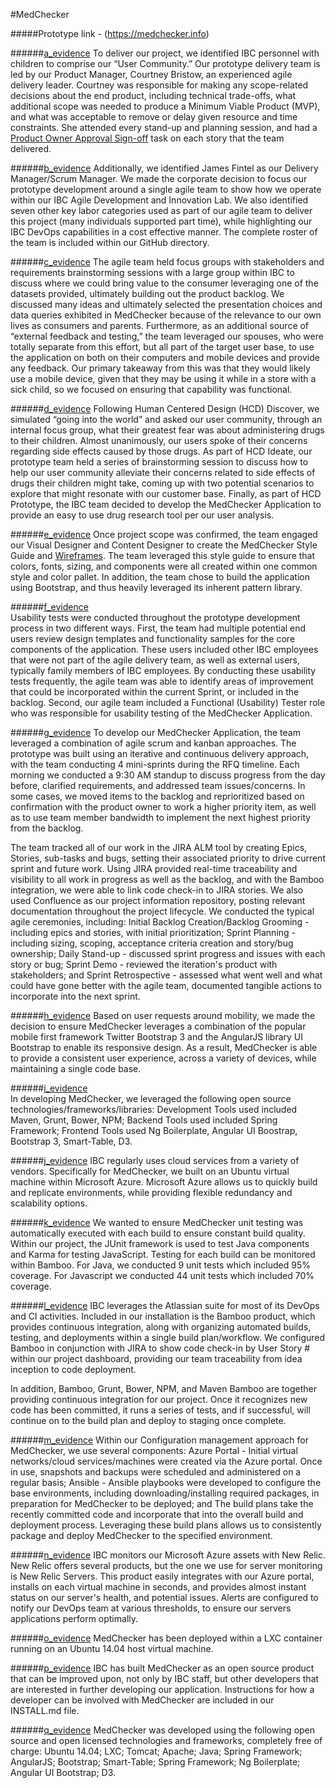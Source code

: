 #MedChecker

#####Prototype link - (https://medchecker.info)

######[a_evidence](https://github.com/IBCDBS/medchecker/tree/master/agile_project_docs#project-level-documentation)
To deliver our project, we identified IBC personnel with children to comprise our “User Community.”  Our prototype delivery team is led by our Product Manager, Courtney Bristow, an experienced agile delivery leader. Courtney was responsible for making any scope-related decisions about the end product, including technical trade-offs, what additional scope was needed to produce a Minimum Viable Product (MVP), and what was acceptable to remove or delay given resource and time constraints. She attended every stand-up and planning session, and had a [Product Owner Approval Sign-off](https://github.com/IBCDBS/medchecker/blob/master/agile_project_docs/assets/Product_Owner_Approval_Task.png) task on each story that the team delivered. 
 
######[b_evidence](https://github.com/IBCDBS/medchecker/tree/master/agile_project_docs#team-roles-and-contact-list)
Additionally, we identified James Fintel as our Delivery Manager/Scrum Manager.   We made the corporate decision to focus our prototype development around a single agile team to show how we operate within our IBC Agile Development and Innovation Lab.  We also identified seven other key labor categories used as part of our agile team to deliver this project (many individuals supported part time), while highlighting our IBC DevOps capabilities in a cost effective manner.  The complete roster of the team is included within our GitHub directory.

######[c_evidence](https://github.com/IBCDBS/medchecker/blob/master/agile_project_docs/FocusGroupNotes.md) 
The agile team held focus groups with stakeholders and requirements brainstorming sessions with a large group within IBC to discuss where we could bring value to the consumer leveraging one of the datasets provided, ultimately building out the product backlog. We discussed many ideas and ultimately selected the presentation choices and data queries exhibited in MedChecker because of the relevance to our own lives as consumers and parents. Furthermore, as an additional source of “external feedback and testing,” the team leveraged our spouses, who were totally separate from this effort, but all part of the target user base, to use the application on both on their computers and mobile devices and provide any feedback. Our primary takeaway from this was that they would likely use a mobile device, given that they may be using it while in a store with a sick child, so we focused on ensuring that capability was functional.

######[d_evidence](https://github.com/IBCDBS/medchecker/tree/master/agile_project_docs#initial-scope-discussion)
Following Human Centered Design (HCD) Discover, we simulated “going into the world” and asked our user community, through an internal focus group, what their greatest fear was about administering drugs to their children.  Almost unanimously, our users spoke of their concerns regarding side effects caused by those drugs.  As part of HCD Ideate, our prototype team held a series of brainstorming session to discuss how to help our user community alleviate their concerns related to side effects of drugs their children might take, coming up with two potential scenarios to explore that might resonate with our customer base.  Finally, as part of HCD Prototype, the IBC team decided to develop the MedChecker Application to provide an easy to use drug research tool per our user analysis.
 
######[e_evidence](https://github.com/IBCDBS/medchecker/blob/master/agile_project_docs/MedCheck_Style_Guide.jpg)
Once project scope was confirmed, the team engaged our Visual Designer and Content Designer to create the MedChecker Style Guide and [Wireframes](https://github.com/IBCDBS/medchecker/blob/master/agile_project_docs/MOCKUPS.md). The team leveraged this style guide to ensure that colors, fonts, sizing, and components were all created within one common style and color pallet. In addition, the team chose to build the application using Bootstrap, and thus heavily leveraged its inherent pattern library.
 
######[f_evidence](https://github.com/IBCDBS/medchecker/blob/master/testing/usability-testing.md#usability-testing)  
Usability tests were conducted throughout the prototype development process in two different ways. First, the team had multiple potential end users review design templates and functionality samples for the core components of the application. These users included other IBC employees that were not part of the agile delivery team, as well as external users, typically family members of IBC employees. By conducting these usability tests frequently, the agile team was able to identify areas of improvement that could be incorporated within the current Sprint, or included in the backlog. 
Second, our agile team included a Functional (Usability) Tester role who was responsible for usability testing of the MedChecker Application. 

######[g_evidence](https://github.com/IBCDBS/medchecker/tree/master/agile_project_docs) 
To develop our MedChecker Application, the team leveraged a combination of agile scrum and kanban approaches. The prototype was built using an iterative and continuous delivery approach, with the team conducting 4 mini-sprints during the RFQ timeline. Each morning we conducted a 9:30 AM standup to discuss progress from the day before, clarified requirements, and addressed team issues/concerns.  In some cases, we moved items to the backlog and reprioritized based on confirmation with the product owner to work a higher priority item, as well as to use team member bandwidth to implement the next highest priority from the backlog.   
 
The team tracked all of our work in the JIRA ALM tool by creating Epics, Stories, sub-tasks and bugs, setting their associated priority to drive current sprint and future work.  Using JIRA provided real-time traceability and visibility to all work in progress as well as the backlog, and with the Bamboo integration, we were able to link code check-in to JIRA stories.  We also used Confluence as our project information repository, posting relevant documentation throughout the project lifecycle.  We conducted the typical agile ceremonies, including: 
Initial Backlog Creation/Backlog Grooming - including epics and stories, with initial prioritization; 
Sprint Planning - including sizing, scoping, acceptance criteria creation and story/bug ownership; 
Daily Stand-up - discussed sprint progress and issues with each story or bug; 
Sprint Demo - reviewed the iteration's product with stakeholders; and 
Sprint Retrospective - assessed what went well and what could have gone better with the agile team, documented tangible actions to incorporate into the next sprint. 
 
######[h_evidence](https://github.com/IBCDBS/medchecker/blob/master/testing/crossbrowser-testing.md#cross-browser-testing) 
Based on user requests around mobility, we made the decision to ensure MedChecker leverages a combination of the popular mobile first framework Twitter Bootstrap 3 and the AngularJS library UI Bootstrap to enable its responsive design. As a result, MedChecker is able to provide a consistent user experience, across a variety of devices, while maintaining a single code base. 


######[i_evidence](https://github.com/IBCDBS/medchecker/blob/master/LICENSE.md#license-summary-of-included-technologies)  
In developing MedChecker, we leveraged the following open source technologies/frameworks/libraries: Development Tools used included Maven, Grunt, Bower, NPM; Backend Tools used included Spring Framework; Frontend Tools used Ng Boilerplate, Angular UI Boostrap, Bootstrap 3, Smart-Table, D3. 

######[j_evidence](https://github.com/IBCDBS/medchecker/tree/master/devops#infrastructure-overview) 
IBC regularly uses cloud services from a variety of vendors. Specifically for MedChecker, we built on an Ubuntu virtual machine within Microsoft Azure. Microsoft Azure allows us to quickly build and replicate environments, while providing flexible redundancy and scalability options. 
 
######[k_evidence](https://github.com/IBCDBS/medchecker/blob/master/testing/unit-testing.md) 
We wanted to ensure MedChecker unit testing was automatically executed with each build to ensure constant build quality.  Within our project, the JUnit framework is used to test Java components and Karma for testing JavaScript. Testing for each build can be monitored within Bamboo. For Java, we conducted 9 unit tests which included 95% coverage.  For Javascript we conducted 44 unit tests which included 70% coverage. 

######[l_evidence](https://github.com/IBCDBS/medchecker/tree/master/devops#continous-integration) 
IBC leverages the Atlassian suite for most of its DevOps and CI activities. Included in our installation is the Bamboo product, which provides continuous integration, along with organizing automated builds, testing, and deployments within a single build plan/workflow. We configured Bamboo in conjunction with JIRA to show code check-in by User Story # within our project dashboard, providing our team traceability from idea inception to code deployment.  
 
In addition, Bamboo, Grunt, Bower, NPM, and Maven Bamboo are together providing continuous integration for our project. Once it recognizes new code has been committed, it runs a series of tests, and if successful, will continue on to the build plan and deploy to staging once complete.

######[m_evidence](https://github.com/IBCDBS/medchecker/tree/master/devops#configuration-management-and-automated-deployment)
Within our Configuration management approach for MedChecker, we use several components: 
Azure Portal - Initial virtual networks/cloud services/machines were created via the Azure portal. Once in use, snapshots and backups were scheduled and administered on a regular basis; 
Ansible - Ansible playbooks were developed to configure the base environments, including downloading/installing required packages, in preparation for MedChecker to be deployed; and 
The build plans take the recently committed code and incorporate that into the overall build and deployment process. Leveraging these build plans allows us to consistently package and deploy MedChecker to the specified environment. 

######[n_evidence](https://github.com/IBCDBS/medchecker/tree/master/devops#security-monitoring) 
IBC monitors our Microsoft Azure assets with New Relic. New Relic offers several products, but the one we use for server monitoring is New Relic Servers. This product easily integrates with our Azure portal, installs on each virtual machine in seconds, and provides almost instant status on our server's health, and potential issues. Alerts are configured to notify our DevOps team at various thresholds, to ensure our servers applications perform optimally. 

######[o_evidence](https://github.com/IBCDBS/medchecker/blob/master/devops/iaas/medchecker_network_topology.png) 
MedChecker has been deployed within a LXC container running on an Ubuntu 14.04 host virtual machine. 
 
######[p_evidence](https://github.com/IBCDBS/medchecker/blob/master/INSTALL.md) 
IBC has built MedChecker as an open source product that can be improved upon, not only by IBC staff, but other developers that are interested in further developing our application.  Instructions for how a developer can be involved with MedChecker are included in our INSTALL.md file. 

######[q_evidence](https://github.com/IBCDBS/medchecker/blob/master/LICENSE.md#license-summary-of-included-technologies) 
MedChecker was developed using the following open source and open licensed technologies and frameworks, completely free of charge: Ubuntu 14.04; LXC; Tomcat; Apache; Java; Spring Framework; AngularJS; Bootstrap; Smart-Table; Spring Framework; Ng Boilerplate; Angular UI Bootstrap; D3. 
